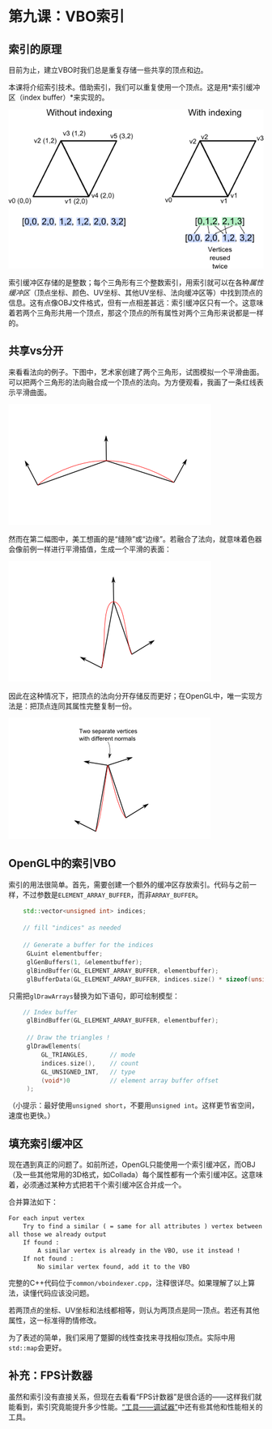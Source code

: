 第九课：VBO索引
===

索引的原理
---
目前为止，建立VBO时我们总是重复存储一些共享的顶点和边。

本课将介绍索引技术。借助索引，我们可以重复使用一个顶点。这是用*索引缓冲区（index buffer）*来实现的。

![indexing1.png](./res/indexing1.png)

索引缓冲区存储的是整数；每个三角形有三个整数索引，用索引就可以在各种*属性缓冲区*（顶点坐标、颜色、UV坐标、其他UV坐标、法向缓冲区等）中找到顶点的信息。这有点像OBJ文件格式，但有一点相差甚远：索引缓冲区只有一个。这意味着若两个三角形共用一个顶点，那这个顶点的所有属性对两个三角形来说都是一样的。

共享vs分开
---
来看看法向的例子。下图中，艺术家创建了两个三角形，试图模拟一个平滑曲面。可以把两个三角形的法向融合成一个顶点的法向。为方便观看，我画了一条红线表示平滑曲面。

![goodsmooth](./res/goodsmooth.png)

然而在第二幅图中，美工想画的是“缝隙”或“边缘”。若融合了法向，就意味着色器会像前例一样进行平滑插值，生成一个平滑的表面：

![badmooth](./res/badmooth.png)

因此在这种情况下，把顶点的法向分开存储反而更好；在OpenGL中，唯一实现方法是：把顶点连同其属性完整复制一份。

![spiky](./res/spiky.png)

OpenGL中的索引VBO
---
索引的用法很简单。首先，需要创建一个额外的缓冲区存放索引。代码与之前一样，不过参数是`ELEMENT_ARRAY_BUFFER`，而非`ARRAY_BUFFER`。

```cpp
    std::vector<unsigned int> indices;
 
    // fill "indices" as needed
     
    // Generate a buffer for the indices
     GLuint elementbuffer;
     glGenBuffers(1, &elementbuffer);
     glBindBuffer(GL_ELEMENT_ARRAY_BUFFER, elementbuffer);
     glBufferData(GL_ELEMENT_ARRAY_BUFFER, indices.size() * sizeof(unsigned int), &indices[0], GL_STATIC_DRAW);
```

只需把`glDrawArrays`替换为如下语句，即可绘制模型：

```cpp
    // Index buffer
     glBindBuffer(GL_ELEMENT_ARRAY_BUFFER, elementbuffer);
     
     // Draw the triangles !
     glDrawElements(
         GL_TRIANGLES,      // mode
         indices.size(),    // count
         GL_UNSIGNED_INT,   // type
         (void*)0           // element array buffer offset
     );
```
（小提示：最好使用`unsigned short`，不要用`unsigned int`。这样更节省空间，速度也更快。）

填充索引缓冲区
---
现在遇到真正的问题了。如前所述，OpenGL只能使用一个索引缓冲区，而OBJ（及一些其他常用的3D格式，如Collada）每个属性都有一个索引缓冲区。这意味着，必须通过某种方式把若干个索引缓冲区合并成一个。

合并算法如下：

    For each input vertex
        Try to find a similar ( = same for all attributes ) vertex between all those we already output
        If found :
            A similar vertex is already in the VBO, use it instead !
        If not found :
            No similar vertex found, add it to the VBO


完整的C++代码位于`common/vboindexer.cpp`，注释很详尽。如果理解了以上算法，读懂代码应该没问题。

若两顶点的坐标、UV坐标和法线都相等，则认为两顶点是同一顶点。若还有其他属性，这一标准得酌情修改。

为了表述的简单，我们采用了蹩脚的线性查找来寻找相似顶点。实际中用`std::map`会更好。

补充：FPS计数器
---
虽然和索引没有直接关系，但现在去看看“FPS计数器”是很合适的——这样我们就能看到，索引究竟能提升多少性能。[“工具——调试器”](http://www.opengl-tutorial.org/miscellaneous/useful-tools-links/#header-4)中还有些其他和性能相关的工具。

